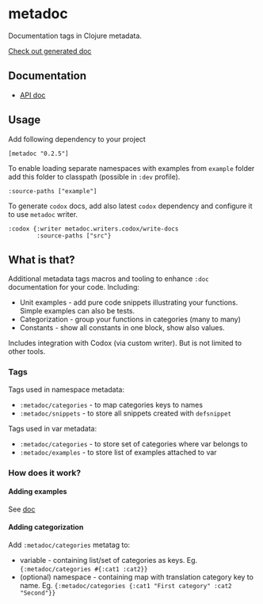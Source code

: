 # metadoc

Documentation tags in Clojure metadata.

[Check out generated doc](https://generateme.github.io/metadoc/example.example.html)

## Documentation

* [API doc](https://generateme.github.io/metadoc/)

## Usage

Add following dependency to your project

`[metadoc "0.2.5"]`

To enable loading separate namespaces with examples from `example` folder add this folder to classpath (possible in `:dev` profile).

```
:source-paths ["example"]
```

To generate `codox` docs, add also latest `codox` dependency and configure it to use `metadoc` writer.

```
:codox {:writer metadoc.writers.codox/write-docs
        :source-paths ["src"}
```

## What is that?

Additional metadata tags macros and tooling to enhance `:doc` documentation for your code. Including:

* Unit examples - add pure code snippets illustrating your functions. Simple examples can also be tests.
* Categorization - group your functions in categories (many to many)
* Constants - show all constants in one block, show also values.

Includes integration with Codox (via custom writer). But is not limited to other tools.

### Tags

Tags used in namespace metadata:

* `:metadoc/categories` - to map categories keys to names
* `:metadoc/snippets` - to store all snippets created with `defsnippet`

Tags used in var metadata:

* `:metadoc/categories` - to store set of categories where var belongs to
* `:metadoc/examples` - to store list of examples attached to var

### How does it work?

#### Adding examples

See [doc](https://generateme.github.io/metadoc/metadoc.examples.html)

#### Adding categorization

Add `:metadoc/categories` metatag to:

* variable - containing list/set of categories as keys. Eg. `{:metadoc/categories #{:cat1 :cat2}}`
* (optional) namespace - containing map with translation category key to name. Eg. `{:metadoc/categories {:cat1 "First category" :cat2 "Second"}}`


